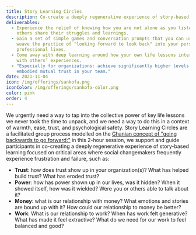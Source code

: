 ```yaml
---
title: Story Learning Circles
description: Co-create a deeply regenerative experience of story-based mutual learning
deliverables:
  - Experience the relief of knowing how you are not alone as you listen to
    others share their struggles and learnings.
  - Gain a set of simple games and conversation prompts that you can use to
    weave the practice of "looking forward to look back" into your personal and
    professional lives.
  - Come away with deep learning around how your own life lessons interweave
    with others’ experiences.
  - "Especially for organizations: achieve significantly higher levels of
    embodied mutual trust in your team."
date: 2021-11-04
icon: /img/offerings/sankofa.png
iconColor: /img/offerings/sankofa-color.png
color: pink
order: 4
---
```

We urgently need a way to tap into the collective power of key life lessons we never took the time to unpack, and we need a way to do this in a context of warmth, ease, trust, and psychological safety. Story Learning Circles are a facilitated group process modelled on the [Ghanian concept of "going backwards to go forward:"](https://www.berea.edu/cgwc/the-power-of-sankofa/) in this 2-hour session, we support and guide participants in co-creating a deeply regenerative experience of story-based learning focused on critical areas where social changemakers frequently experience frustration and failure, such as: 

* **Trust**: how does trust show up in your organization(s)? What has helped build trust? What has eroded trust?
* **Power**: how has power shown up in our lives, was it hidden? When it showed itself, how was it wielded? Were you or others able to talk about it? 
* **Money**: what is our relationship with money? What emotions and stories are bound up with it? How could our relationship to money be better?
* **Work**: What is our relationship to work? When has work felt generative? What has made it feel extractive? What do we need for our work to feel balanced and good?